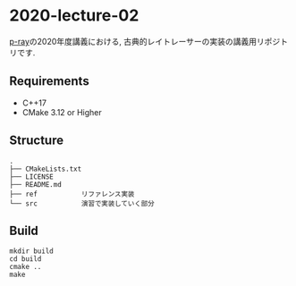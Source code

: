 # 2020-lecture-02

[p-ray](https://p-ray.oskt.us/)の2020年度講義における, 古典的レイトレーサーの実装の講義用リポジトリです.

## Requirements

* C++17
* CMake 3.12 or Higher

## Structure

```
.
├── CMakeLists.txt
├── LICENSE
├── README.md
├── ref           リファレンス実装
└── src           演習で実装していく部分
```

## Build

```
mkdir build
cd build
cmake ..
make
```